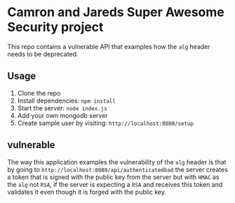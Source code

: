 # Camron and Jareds Super Awesome Security project

This repo contains a vulnerable API that examples how the `alg` header needs to be deprecated.

## Usage

1. Clone the repo
2. Install dependencies: `npm install`
3. Start the server: `node index.js`
4. Add your own mongodb server
5. Create sample user by visiting: `http://localhost:8080/setup`

## vulnerable

The way this application examples the vulnerability of the `alg` header is that by going to `http://localhost:8080/api/authenticatedbad` the server creates a token that is signed with the public key from the server but with `HMAC` as the `alg` not `RSA`, if the server is expecting a `RSA` and receives this token and validates it even though it is forged with the public key.
